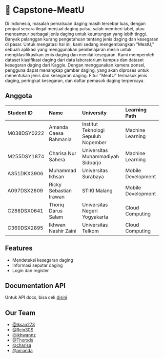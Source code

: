 # 🥩 Capstone-MeatU
Di Indonesia, masalah pemalsuan daging masih tersebar luas, dengan penjual secara ilegal menjual daging palsu, salah memberi label, atau mencampur berbagai jenis daging untuk keuntungan yang lebih tinggi. Banyak pelanggan kurang pengetahuan tentang jenis daging dan kesegaran di pasar. Untuk mengatasi hal ini, kami sedang mengembangkan "MeatU," sebuah aplikasi yang menggunakan pembelajaran mesin untuk mengklasifikasikan jenis daging dan menilai kesegaran. Kami memperoleh dataset klasifikasi daging dari data laboratorium kampus dan dataset kesegaran daging dari Kaggle. Dengan menggunakan kamera ponsel, pengguna dapat menangkap gambar daging, yang akan diproses untuk menentukan jenis dan kesegaran daging. Fitur "MeatU" termasuk jenis daging, peringkat kesegaran, dan daftar pemasok daging terpercaya.

## Anggota

| Student ID | Name     | University                | Learning Path |
| :-------- | :------- | :------------------------- | :-------- |
| M038DSY0222 | Amanda Caesa Rahmania | Institut Teknologi Sepuluh Nopember | Machine Learning |
| M255DSY1874 | Charisa Nur Sahera | Universitas Muhammadiyah Sidoarjo | Machine Learning |
| A351DKX3906 | Muhammad Ikhsan | Universitas Surabaya | Mobile Development |
| A097DSX2809 | Ricky Sebastian Irawan | STIKI Malang | Mobile Development |
| C288DSX0641 | Thoriq Darus Salam | Universitas Negeri Yogyakarta | Cloud Computing |
| C360DSX2895 | Ikhwan Nashir Zaini | Universitas Telkom | Cloud Computing |

## Features

- Mendeteksi kesegaran daging
- Informasi seputar daging
- Login dan register

## Documentation API
Untuk API docs, bisa cek [disini](https://ikhwans-organization.gitbook.io/api-docs-capstone-jaya/)

## Our Team

- [@Iksan273](https://github.com/Iksan273)
- [@Rein30S](https://github.com/Rein30S)
- [@ikhwannz](https://github.com/ikhwannz)
- [@Thorxds](https://github.com/Thorxds)
- [@charisa](https://www.github.com/tes)
- [@amanda](https://www.github.com/tes)
